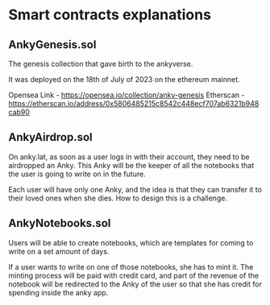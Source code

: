 # Smart contracts explanations

## AnkyGenesis.sol

The genesis collection that gave birth to the ankyverse.

It was deployed on the 18th of July of 2023 on the ethereum mainnet.

Opensea Link - https://opensea.io/collection/anky-genesis
Etherscan - https://etherscan.io/address/0x5806485215c8542c448ecf707ab6321b948cab90

## AnkyAirdrop.sol

On anky.lat, as soon as a user logs in with their account, they need to be airdropped an Anky. This Anky will be the keeper of all the notebooks that the user is going to write on in the future.

Each user will have only one Anky, and the idea is that they can transfer it to their loved ones when she dies. How to design this is a challenge.

## AnkyNotebooks.sol

Users will be able to create notebooks, which are templates for coming to write on a set amount of days.

If a user wants to write on one of those notebooks, she has to mint it. The minting process will be paid with credit card, and part of the revenue of the notebook will be redirected to the Anky of the user so that she has credit for spending inside the anky app.
